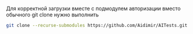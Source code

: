 Для корректной загрузки вместе с подмодулем авторизации вместо обычного git clone нужно выполнить
```bash
git clone --recurse-submodules https://github.com/Aidimir/AITests.git
```

